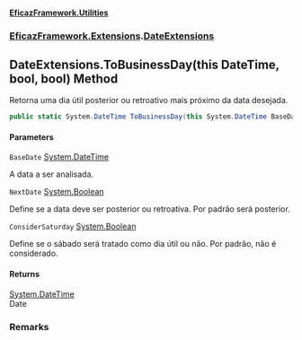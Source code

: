#### [EficazFramework.Utilities](EficazFrameworkUtilities.md 'EficazFramework Utilities')
### [EficazFramework.Extensions](EficazFrameworkUtilities.md#EficazFramework.Extensions 'EficazFramework.Extensions').[DateExtensions](DateExtensions.md 'EficazFramework.Extensions.DateExtensions')

## DateExtensions.ToBusinessDay(this DateTime, bool, bool) Method

Retorna uma dia útil posterior ou retroativo mais próximo da data desejada.

```csharp
public static System.DateTime ToBusinessDay(this System.DateTime BaseDate, bool NextDate=true, bool ConsiderSaturday=false);
```
#### Parameters

<a name='EficazFramework.Extensions.DateExtensions.ToBusinessDay(thisSystem.DateTime,bool,bool).BaseDate'></a>

`BaseDate` [System.DateTime](https://docs.microsoft.com/en-us/dotnet/api/System.DateTime 'System.DateTime')

A data a ser analisada.

<a name='EficazFramework.Extensions.DateExtensions.ToBusinessDay(thisSystem.DateTime,bool,bool).NextDate'></a>

`NextDate` [System.Boolean](https://docs.microsoft.com/en-us/dotnet/api/System.Boolean 'System.Boolean')

Define se a data deve ser posterior ou retroativa. Por padrão será posterior.

<a name='EficazFramework.Extensions.DateExtensions.ToBusinessDay(thisSystem.DateTime,bool,bool).ConsiderSaturday'></a>

`ConsiderSaturday` [System.Boolean](https://docs.microsoft.com/en-us/dotnet/api/System.Boolean 'System.Boolean')

Define se o sábado será tratado como dia útil ou não. Por padrão, não é considerado.

#### Returns
[System.DateTime](https://docs.microsoft.com/en-us/dotnet/api/System.DateTime 'System.DateTime')  
Date

### Remarks